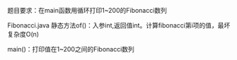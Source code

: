 题目要求：在main函数用循环打印1~200的Fibonacci数列


Fibonacci.java
静态方法of()：入参int,返回值int。计算fibonacci第i项的值，最坏复杂度O(n)

main()：打印值在1~200之间的Fibonacci数列

